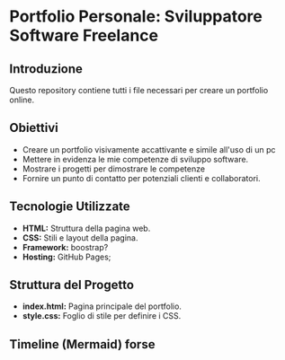 # Portfolio Personale: Sviluppatore Software Freelance

## Introduzione

Questo repository contiene tutti i file necessari per creare un portfolio online.
## Obiettivi

- Creare un portfolio visivamente accattivante e simile all'uso di un pc
- Mettere in evidenza le mie competenze di sviluppo software.
- Mostrare i progetti per dimostrare le competenze
- Fornire un punto di contatto per potenziali clienti e collaboratori.

## Tecnologie Utilizzate

- **HTML:** Struttura della pagina web.
- **CSS:** Stili e layout della pagina.
- **Framework:** boostrap?
- **Hosting:** GitHub Pages;

## Struttura del Progetto

- **index.html:** Pagina principale del portfolio.
- **style.css:** Foglio di stile per definire i CSS.

## Timeline (Mermaid) forse
